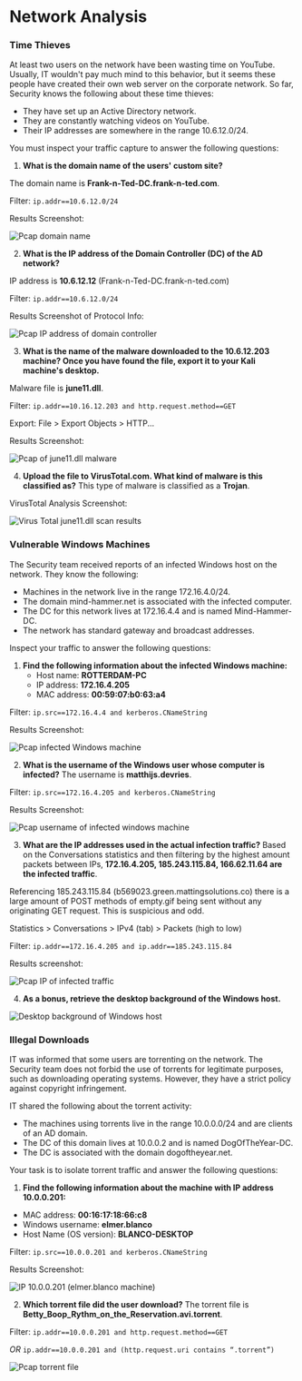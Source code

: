 # Network Analysis

### Time Thieves
At least two users on the network have been wasting time on YouTube. Usually, IT wouldn't pay much mind to this behavior, but it seems these people have created their own web server on the corporate network. So far, Security knows the following about these time thieves:

- They have set up an Active Directory network.
- They are constantly watching videos on YouTube.
- Their IP addresses are somewhere in the range 10.6.12.0/24.

You must inspect your traffic capture to answer the following questions:

1. **What is the domain name of the users' custom site?**

The domain name is **Frank-n-Ted-DC.frank-n-ted.com**.

Filter: `ip.addr==10.6.12.0/24`

Results Screenshot:

![Pcap domain name](/Images/pcap-domain-name.png "Pcap domain name")

2. **What is the IP address of the Domain Controller (DC) of the AD network?**

IP address is **10.6.12.12** (Frank-n-Ted-DC.frank-n-ted.com)

Filter: `ip.addr==10.6.12.0/24`

Results Screenshot of Protocol Info:

![Pcap IP address of domain controller](/Images/pcap-ip-domain-controller.png "Pcap IP address of domain controller")

3. **What is the name of the malware downloaded to the 10.6.12.203 machine? Once you have found the file, export it to your Kali machine's desktop.**

Malware file is **june11.dll**.

Filter: `ip.addr==10.16.12.203 and http.request.method==GET`

Export: File > Export Objects > HTTP...

Results Screenshot:

![Pcap of june11.dll malware](/Images/pcap-malware.png "Pcap of june11.dll malware")

4. **Upload the file to VirusTotal.com. What kind of malware is this classified as?**
This type of malware is classified as a **Trojan**.

VirusTotal Analysis Screenshot:

![Virus Total june11.dll scan results](/Images/virus-total-results.png "Virus Total june11.dll scan results")

### Vulnerable Windows Machines
The Security team received reports of an infected Windows host on the network. They know the following:

- Machines in the network live in the range 172.16.4.0/24.
- The domain mind-hammer.net is associated with the infected computer.
- The DC for this network lives at 172.16.4.4 and is named Mind-Hammer-DC.
- The network has standard gateway and broadcast addresses.

Inspect your traffic to answer the following questions:

1. **Find the following information about the infected Windows machine:**
    - Host name: **ROTTERDAM-PC**
    - IP address: **172.16.4.205**
    - MAC address: **00:59:07:b0:63:a4**

Filter: `ip.src==172.16.4.4 and kerberos.CNameString`

Results Screenshot:

![Pcap infected Windows machine](/Images/infected-windows-machine.png "Pcap infected Windows machine")

2. **What is the username of the Windows user whose computer is infected?**
The username is **matthijs.devries**.

Filter: `ip.src==172.16.4.205 and kerberos.CNameString`

Results Screenshot:

![Pcap username of infected windows machine](/Images/username-infected-windows-machine.png "Pcap username of infected windows machine")

3. **What are the IP addresses used in the actual infection traffic?**
Based on the Conversations statistics and then filtering by the highest amount packets between IPs, **172.16.4.205, 185.243.115.84, 166.62.11.64 are the infected traffic**.

Referencing 185.243.115.84 (b569023.green.mattingsolutions.co) there is a large amount of POST methods of empty.gif being sent without any originating GET request. This is suspicious and odd.

Statistics > Conversations > IPv4 (tab) > Packets (high to low)

Filter: `ip.addr==172.16.4.205 and ip.addr==185.243.115.84`

Results screenshot:

![Pcap IP of infected traffic](/Images/ip-infected-traffic.png "Pcap IP of infected traffic")

4. **As a bonus, retrieve the desktop background of the Windows host.**

![Desktop background of Windows host](/Images/desktop-bg-windows-host.png "Desktop background of Windows host")

### Illegal Downloads
IT was informed that some users are torrenting on the network. The Security team does not forbid the use of torrents for legitimate purposes, such as downloading operating systems. However, they have a strict policy against copyright infringement.

IT shared the following about the torrent activity:
- The machines using torrents live in the range 10.0.0.0/24 and are clients of an AD domain.
- The DC of this domain lives at 10.0.0.2 and is named DogOfTheYear-DC.
- The DC is associated with the domain dogoftheyear.net.

Your task is to isolate torrent traffic and answer the following questions:

1. **Find the following information about the machine with IP address 10.0.0.201:**
- MAC address: **00:16:17:18:66:c8**
- Windows username: **elmer.blanco**
- Host Name (OS version): **BLANCO-DESKTOP**

Filter: `ip.src==10.0.0.201 and kerberos.CNameString`

Results Screenshot:

![IP 10.0.0.201 (elmer.blanco machine)](/Images/elmer-blanco-machine.png "IP 10.0.0.201 (elmer.blanco machine)")

2. **Which torrent file did the user download?**
The torrent file is **Betty_Boop_Rythm_on_the_Reservation.avi.torrent**.

Filter: `ip.addr==10.0.0.201 and http.request.method==GET`

*OR* `ip.addr==10.0.0.201 and (http.request.uri contains “.torrent”)`

![Pcap torrent file](/Images/pcap-torrent-file.png "Pcap torrent file")